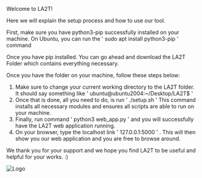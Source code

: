 Welcome to LA2T!

Here we will explain the setup process and how to use our tool.

First, make sure you have python3-pip successfully installed on your machine.
On Ubuntu, you can run the ' sudo apt install python3-pip ' command

Once you have pip installed. You can go ahead and download the LA2T Folder which contains everything necessary.

Once you have the folder on your machine, follow these steps below:

1. Make sure to change your current working directory to the LA2T folder. It should say something like ' ubuntu@ubuntu2004:~/Desktop/LA2T$ '
2. Once that is done, all you need to do, is run ' ./setup.sh ' This command installs all necessary modules and ensures all scripts are able to run on your machine.
3. Finally, run command ' python3 web_app.py ' and you will successfully have the LA2T web application running.
4. On your browser, type the localhost link ' 127.0.0.1:5000 ' . This will then show you our web application and you are free to browse around.


We thank you for your support and we hope you find LA2T to be useful and helpful for your works. :)


![Logo](https://github.com/roobynooby/LA2T/assets/104315028/2db21cc9-cb13-4f31-94c5-df2088ddb754)

